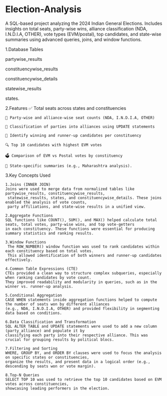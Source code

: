 # Election-Analysis
A SQL-based project analyzing the 2024 Indian General Elections. Includes insights on total seats, party-wise wins, alliance classification (NDA, I.N.D.I.A, OTHER), vote types (EVM/postal), top candidates, and state-wise summaries using advanced queries, joins, and window functions.

1.Database Tables
 
  partywise_results
       
  constituencywise_results
       
  constituencywise_details
       
  statewise_results
       
  states.



 2.Features
    ✅ Total seats across states and constituencies
    
    🧮 Party-wise and alliance-wise seat counts (NDA, I.N.D.I.A, OTHER)
    
    🔁 Classification of parties into alliances using UPDATE statements
    
    🥇 Identify winning and runner-up candidates per constituency
    
    🔍 Top 10 candidates with highest EVM votes
    
    🗳️ Comparison of EVM vs Postal votes by constituency
    
    📍 State-specific summaries (e.g., Maharashtra analysis).
  

3.Key Concepts Used

    1.Joins (INNER JOIN)
    Joins were used to merge data from normalized tables like partywise_results, constituencywise_results,
     statewise_results, states, and constituencywise_details. These joins enabled the analysis of vote counts, 
     party affiliations, and state-wise results in a unified view.
    
    2.Aggregate Functions
    SQL functions like COUNT(), SUM(), and MAX() helped calculate total seats, total votes, party-wise wins, and top vote-getters
    in each constituency. These functions were essential for producing summary statistics and ranking results.
    
    3.Window Functions
     The ROW_NUMBER() window function was used to rank candidates within each constituency based on total votes.
     This allowed identification of both winners and runner-up candidates effectively.
     
    4.Common Table Expressions (CTE)
    CTEs provided a clean way to structure complex subqueries, especially when ranking candidates by vote count.
    They improved readability and modularity in queries, such as in the winner vs. runner-up analysis.
    
    5.Conditional Aggregation
    CASE WHEN statements inside aggregation functions helped to compute the number of seats won by different alliances 
    (e.g., NDA, I.N.D.I.A, OTHER) and provided flexibility in segmenting data based on conditions.
    
    6.Data Classification and Transformation
    SQL ALTER TABLE and UPDATE statements were used to add a new column (party_alliance) and populate it by 
    classifying each party into their respective alliance. This was crucial for grouping results by political blocs.
    
    7.Filtering and Sorting
    WHERE, GROUP BY, and ORDER BY clauses were used to focus the analysis on specific states or constituencies, 
    organize the results, and present data in a logical order (e.g., descending by seats won or vote margin).
    
    8.Top-N Queries
    SELECT TOP 10 was used to retrieve the top 10 candidates based on EVM votes across constituencies,
    showcasing leading performers in the election.
